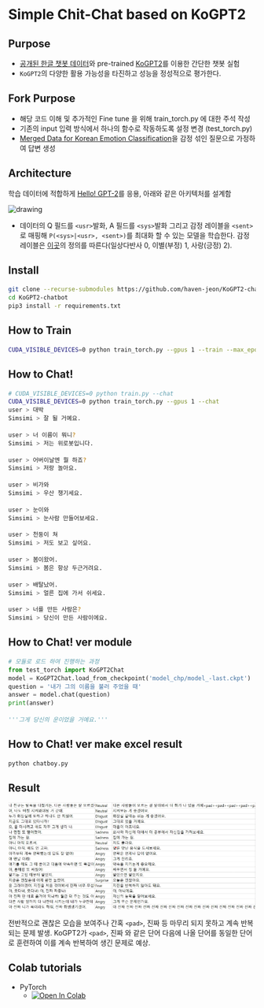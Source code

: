 # Simple Chit-Chat based on KoGPT2

## Purpose

- [공개된 한글 챗봇 데이터](https://github.com/songys/Chatbot_data)와 pre-trained [KoGPT2](https://github.com/SKT-AI/KoGPT2)를 이용한 간단한 챗봇 실험
- `KoGPT2`의 다양한 활용 가능성을 타진하고 성능을 정성적으로 평가한다.

## Fork Purpose

- 해당 코드 이해 및 추가적인 Fine tune 을 위해 train_torch.py 에 대한 주석 작성
- 기존의 input 입력 방식에서 하나의 함수로 작동하도록 설정 변경 (test_torch.py)
- [Merged Data for Korean Emotion Classification](https://github.com/forallx94/EC_data)을 감정 섞인 질문으로 가정하여 답변 생성

## Architecture

학습 데이터에 적합하게 [Hello! GPT-2](https://arxiv.org/abs/1907.05774)를 응용, 아래와 같은 아키텍처를 설계함

<img src="imgs/simsimi.png" alt="drawing" style="width:600px;"/>


- 데이터의 Q 필드를 `<usr>`발화, A 필드를 `<sys>`발화 그리고 감정 레이블을 `<sent>`로 매핑해 `P(<sys>|<usr>, <sent>)`를 최대화 할 수 있는 모델을 학습한다. 감정 레이블은 [이곳](https://github.com/songys/Chatbot_data)의 정의를 따른다(일상다반사 0, 이별(부정) 1, 사랑(긍정) 2).

## Install


```bash
git clone --recurse-submodules https://github.com/haven-jeon/KoGPT2-chatbot.git
cd KoGPT2-chatbot
pip3 install -r requirements.txt 
```

## How to Train

```bash
CUDA_VISIBLE_DEVICES=0 python train_torch.py --gpus 1 --train --max_epochs 2
```

## How to Chat!

```bash
# CUDA_VISIBLE_DEVICES=0 python train.py --chat
CUDA_VISIBLE_DEVICES=0 python train_torch.py --gpus 1 --chat
user > 대박 
Simsimi > 잘 될 거예요.

user > 너 이름이 뭐니?
Simsimi > 저는 위로봇입니다.

user > 어버이날엔 뭘 하죠?
Simsimi > 저랑 놀아요.

user > 비가와
Simsimi > 우산 챙기세요.

user > 눈이와
Simsimi > 눈사람 만들어보세요.

user > 천둥이 쳐
Simsimi > 저도 보고 싶어요.

user > 봄이왔어.
Simsimi > 봄은 항상 두근거려요.

user > 배탈났어.
Simsimi > 얼른 집에 가서 쉬세요.

user > 너를 만든 사람은?
Simsimi > 당신이 만든 사람이에요.
```

## How to Chat! ver module


```python
# 모듈로 로드 하여 진행하는 과정
from test_torch import KoGPT2Chat
model = KoGPT2Chat.load_from_checkpoint('model_chp/model_-last.ckpt')
question = '내가 그의 이름을 불러 주었을 때'
answer = model.chat(question)
print(answer)

'''그게 당신의 운이었을 거예요.'''
```

## How to Chat! ver make excel result

```bash
python chatboy.py
```

## Result

![결과](/imgs/result.png)

전반적으로 괜찮은 모습을 보여주나 간혹 `<pad>`, 진짜 등 마무리 되지 못하고 계속 반복되는 문제 발생. KoGPT2가 `<pad>`, 진짜 와 같은 단어 다음에 나올 단어를 동일한 단어로 훈련하여 이를 계속 반복하여 생긴 문제로 예상.

## Colab tutorials

- PyTorch
  - [![Open In Colab](https://colab.research.google.com/assets/colab-badge.svg)](https://colab.research.google.com/github/forallx94/KoGPT2-chatbot/blob/master/KoGPT2_chatbot_pytorch.ipynb)

